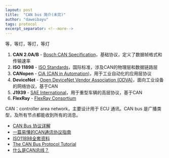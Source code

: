 ```yaml
---
layout: post
title:  "CAN bus 简介(未完)"
author: "daweibayu"
tags: protocol
excerpt_separator: <!--more-->
---
```


 <!--more-->

等，等灯，等灯，等灯

1. **CAN 2.0A/B** - [Bosch CAN Specification](https://nxp.com/docs/en/reference-manual/BCANPSV2.pdf)，基础协议，定义了数据帧格式和传输速率  
2. **ISO 11898** - [ISO Standards](https://www.iso.org/standard/72040.html)，国际标准，涉及CAN的物理层和数据链路层  
3. **CANopen** - [CiA (CAN in Automation)](https://www.can-cia.org/)，用于工业自动化的应用层协议  
4. **DeviceNet** - [Open DeviceNet Vendor Association (ODVA)](https://www.odva.org/)，面向工业设备的网络协议，基于CAN  
5. **J1939** - [SAE International](https://www.sae.org/)，用于重型车辆的高层协议，基于CAN  
6. **FlexRay** - [FlexRay Consortium](http://www.flexray.com/)


CAN：controller area network，主要设计用于 ECU 通讯。CAN bus 是广播类型，及所有节点都能收到所有的消息。






 * [CAN Bus 协议详解](https://juejin.cn/post/7369470562144305162?searchId=2024092610101490CCD6B500AD50EF9A11)  
 * [一篇易懂的CAN通讯协议指南](http://www.uml.org.cn/car/202403264.asp)
 * [ISO11898全套资料](https://gitcode.com/open-source-toolkit/2356c/overview)
 * [The CAN Bus Protocol Tutorial](https://kvaser.com/can-protocol-tutorial/)
 * [什么是CAN总线？](https://bbs.huaweicloud.com/blogs/367883)